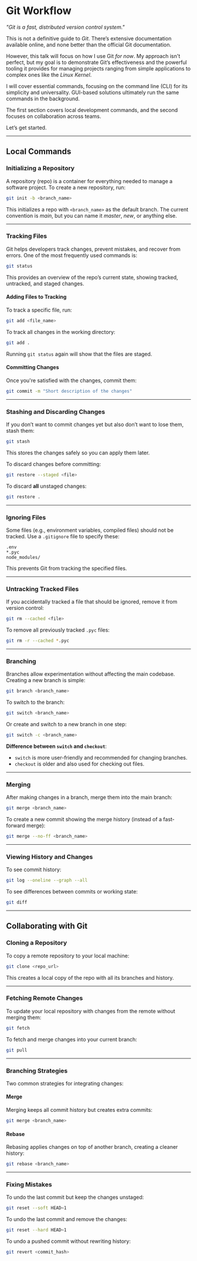 
# Git Workflow  

*"Git is a fast, distributed version control system."*  

This is not a definitive guide to *Git*. There’s extensive documentation available online, and none better than the official Git documentation.  

However, this talk will focus on how I use Git *for now*. My approach isn't perfect, but my goal is to demonstrate Git’s effectiveness and the powerful tooling it provides for managing projects ranging from simple applications to complex ones like the *Linux Kernel*.  

I will cover essential commands, focusing on the command line (CLI) for its simplicity and universality. GUI-based solutions ultimately run the same commands in the background.  

The first section covers local development commands, and the second focuses on collaboration across teams.  

Let’s get started.  

---

## Local Commands  

### Initializing a Repository  

A repository (repo) is a container for everything needed to manage a software project. To create a new repository, run:  

```bash
git init -b <branch_name>
```

This initializes a repo with `<branch_name>` as the default branch. The current convention is *main*, but you can name it *master*, *new*, or anything else.  

---

### Tracking Files  

Git helps developers track changes, prevent mistakes, and recover from errors. One of the most frequently used commands is:  

```bash
git status
```

This provides an overview of the repo’s current state, showing tracked, untracked, and staged changes.  

#### Adding Files to Tracking  

To track a specific file, run:  

```bash
git add <file_name>
```

To track all changes in the working directory:  

```bash
git add .
```

Running `git status` again will show that the files are staged.  

#### Committing Changes  

Once you're satisfied with the changes, commit them:  

```bash
git commit -m "Short description of the changes"
```

---

### Stashing and Discarding Changes  

If you don’t want to commit changes yet but also don’t want to lose them, stash them:  

```bash
git stash
```

This stores the changes safely so you can apply them later.  

To discard changes before committing:  

```bash
git restore --staged <file>
```

To discard **all** unstaged changes:  

```bash
git restore .
```

---

### Ignoring Files  

Some files (e.g., environment variables, compiled files) should not be tracked. Use a `.gitignore` file to specify these:  

```.gitignore
.env
*.pyc
node_modules/
```

This prevents Git from tracking the specified files.  

---

### Untracking Tracked Files  

If you accidentally tracked a file that should be ignored, remove it from version control:  

```bash
git rm --cached <file>
```

To remove all previously tracked `.pyc` files:  

```bash
git rm -r --cached *.pyc
```

---

### Branching  

Branches allow experimentation without affecting the main codebase. Creating a new branch is simple:  

```bash
git branch <branch_name>
```

To switch to the branch:  

```bash
git switch <branch_name>
```

Or create and switch to a new branch in one step:  

```bash
git switch -c <branch_name>
```

**Difference between `switch` and `checkout`**:  
- `switch` is more user-friendly and recommended for changing branches.  
- `checkout` is older and also used for checking out files.  

---

### Merging  

After making changes in a branch, merge them into the main branch:  

```bash
git merge <branch_name>
```

To create a new commit showing the merge history (instead of a fast-forward merge):  

```bash
git merge --no-ff <branch_name>
```

---

### Viewing History and Changes  

To see commit history:  

```bash
git log --oneline --graph --all
```

To see differences between commits or working state:  

```bash
git diff
```

---

## Collaborating with Git  

### Cloning a Repository  

To copy a remote repository to your local machine:  

```bash
git clone <repo_url>
```

This creates a local copy of the repo with all its branches and history.  

---

### Fetching Remote Changes  

To update your local repository with changes from the remote without merging them:  

```bash
git fetch
```

To fetch and merge changes into your current branch:  

```bash
git pull
```

---

### Branching Strategies  

Two common strategies for integrating changes:  

#### **Merge**  

Merging keeps all commit history but creates extra commits:  

```bash
git merge <branch_name>
```

#### **Rebase**  

Rebasing applies changes on top of another branch, creating a cleaner history:  

```bash
git rebase <branch_name>
```

---

### Fixing Mistakes  

To undo the last commit but keep the changes unstaged:  

```bash
git reset --soft HEAD~1
```

To undo the last commit and remove the changes:  

```bash
git reset --hard HEAD~1
```

To undo a pushed commit without rewriting history:  

```bash
git revert <commit_hash>
```
